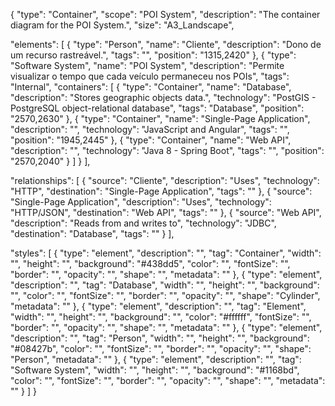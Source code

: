 {
  "type": "Container",
  "scope": "POI System",
  "description": "The container diagram for the POI System.",
  "size": "A3_Landscape",


  "elements": [
    {
      "type": "Person",
      "name": "Cliente",
      "description": "Dono de um recurso rastreável.",
      "tags": "",
      "position": "1315,2420"
    },
    {
      "type": "Software System",
      "name": "POI System",
      "description": "Permite visualizar o tempo que cada veículo permaneceu nos POIs",
      "tags": "Internal",
      "containers": [
        {
          "type": "Container",
          "name": "Database",
          "description": "Stores geographic objects data.",
          "technology": "PostGIS - PostgreSQL object-relational database",
          "tags": "Database",
          "position": "2570,2630"
        },
        {
          "type": "Container",
          "name": "Single-Page Application",
          "description": "",
          "technology": "JavaScript and Angular",
          "tags": "",
          "position": "1945,2445"
        },
        {
          "type": "Container",
          "name": "Web API",
          "description": "",
          "technology": "Java 8 - Spring Boot",
          "tags": "",
          "position": "2570,2040"
        }
      ]
    }
  ],


  "relationships": [
    {
      "source": "Cliente",
      "description": "Uses",
      "technology": "HTTP",
      "destination": "Single-Page Application",
      "tags": ""
    },
    {
      "source": "Single-Page Application",
      "description": "Uses",
      "technology": "HTTP/JSON",
      "destination": "Web API",
      "tags": ""
    },
    {
      "source": "Web API",
      "description": "Reads from and writes to",
      "technology": "JDBC",
      "destination": "Database",
      "tags": ""
    }
  ],


  "styles": [
    {
      "type": "element",
      "description": "",
      "tag": "Container",
      "width": "",
      "height": "",
      "background": "#438dd5",
      "color": "",
      "fontSize": "",
      "border": "",
      "opacity": "",
      "shape": "",
      "metadata": ""
    },
    {
      "type": "element",
      "description": "",
      "tag": "Database",
      "width": "",
      "height": "",
      "background": "",
      "color": "",
      "fontSize": "",
      "border": "",
      "opacity": "",
      "shape": "Cylinder",
      "metadata": ""
    },
    {
      "type": "element",
      "description": "",
      "tag": "Element",
      "width": "",
      "height": "",
      "background": "",
      "color": "#ffffff",
      "fontSize": "",
      "border": "",
      "opacity": "",
      "shape": "",
      "metadata": ""
    },
    {
      "type": "element",
      "description": "",
      "tag": "Person",
      "width": "",
      "height": "",
      "background": "#08427b",
      "color": "",
      "fontSize": "",
      "border": "",
      "opacity": "",
      "shape": "Person",
      "metadata": ""
    },
    {
      "type": "element",
      "description": "",
      "tag": "Software System",
      "width": "",
      "height": "",
      "background": "#1168bd",
      "color": "",
      "fontSize": "",
      "border": "",
      "opacity": "",
      "shape": "",
      "metadata": ""
    }
  ]
}